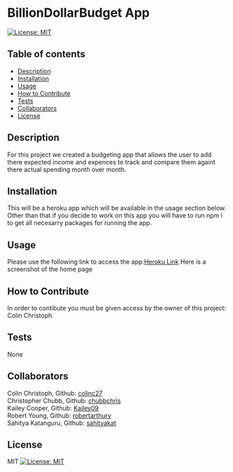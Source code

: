 # BillionDollarBudget App <br>
   [![License: MIT](https://img.shields.io/badge/License-MIT-yellow.svg)](https://choosealicense.com/licenses/mit/)
  ## Table of contents
  - [Description](#description)
  - [Installation](#installation)
  - [Usage](#usage)
  - [How to Contribute](#contribute)
  - [Tests](#tests)
  - [Collaborators](#collaborators)
  - [License](#license)
  ## Description <a name="description"></a>
  For this project we created a budgeting app that allows the user to add there expected income and expences to track and compare them againt there actual spending month over month.
  ## Installation <a name="installation"></a>
  This will be a heroku app which will be available in the usage section below. Other than that if you decide to work on this app you will have to run npm i to get all necesarry packages for running the app.
  ## Usage <a name="usage"></a>
  Please use the following link to access the app:[Heroku Link](www.google.com)
  Here is a screenshot of the home page 
  ## How to Contribute <a name="contribute"></a>
  In order to contibute you must be given access by the owner of this project: Colin Christoph
  ## Tests <a name="tests"></a>
  None
  ## Collaborators <a name="collaborators"></a>
  Colin Christoph, Github: [colinc27](https://github.com/colinc27)<br>
  Christopher Chubb, Github: [chubbchris](https://github.com/chubbchris)<br>
  Kailey Cooper, Github: [Kailey09](https://github.com/Kailey09)<br>
  Robert Young, Github: [robertarthury](https://github.com/robertarthury)<br>
  Sahitya Katanguru, Github: [sahityakat](https://github.com/sahityakat)<br>
  ## License <a name="license"></a>
  MIT
  [![License: MIT](https://img.shields.io/badge/License-MIT-yellow.svg)](https://choosealicense.com/licenses/mit/)
